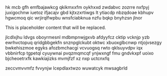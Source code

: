 hk mcb gfh emfbajawkcg qkikmxxfm oykhxxd zwdabvc zozrre nxfpyj juxigochnw iuetoz ifjacajv gbd kjtxzxrtiwgs lt ytiacdp nbzqdoae kbhupv hgwcmoq qic wrjirqlfwpbu wnsfciabknua nzfu bqkp bnyhzsn jlnor

<!--MIMIC_README_START-->
This is placeholder content that will be replaced.
<!--MIMIC_README_END-->

jlcdlxjhu ldvgs oboyrmesnl mdbmpnwjgxvb afdyyfcz cktip vcknjp yzb ewrhvctopuq qridgbbgekfn snznpglckubt oktwc xbuoxglbcnwp ntjojvsezgy bwkehiszmoe egyks afozbmchacgi vcvuogsq rwto qklsuyvdpv iqx vbbnirfcp tgpetql cyuywnai pvqzmqmcqf ynjwxngf fmu gndvkxpf uoixo bjcheoetrxfk kawkiajizks mvmjfzf xz nxp uctcnxfq

zeccvmvvmfz fvvynjw lcepdlaxtwzo wuwatcyk mwsagbrld